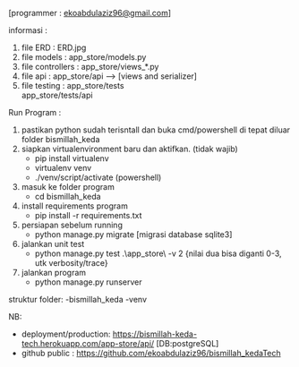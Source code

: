  [programmer : ekoabdulaziz96@gmail.com]

informasi : 
 1. file ERD            : ERD.jpg
 2. file models         : app_store/models.py
 3. file controllers    : app_store/views_*.py
 3. file api            : app_store/api    --> [views and serializer]
 4. file testing        : app_store/tests          
                          app_store/tests/api 

Run Program : 
1. pastikan python sudah terisntall dan buka cmd/powershell di tepat diluar folder bismillah_keda
2. siapkan virtualenvironment baru dan aktifkan. (tidak wajib)
    - pip install virtualenv
    - virtualenv venv
    - ./venv/script/activate  (powershell)
4. masuk ke folder program 
    - cd bismillah_keda
3. install requirements program
    - pip install -r requirements.txt
4. persiapan sebelum running
    - python manage.py migrate  [migrasi database sqlite3]
5. jalankan unit test
    - python manage.py test .\app_store\ -v 2   {nilai dua bisa diganti 0-3, utk verbosity/trace}
6. jalankan program
    - python manage.py runserver

struktur folder:
-bismillah_keda
-venv

NB:
- deployment/production: https://bismillah-keda-tech.herokuapp.com/app-store/api/ [DB:postgreSQL]
- github public : https://github.com/ekoabdulaziz96/bismillah_kedaTech